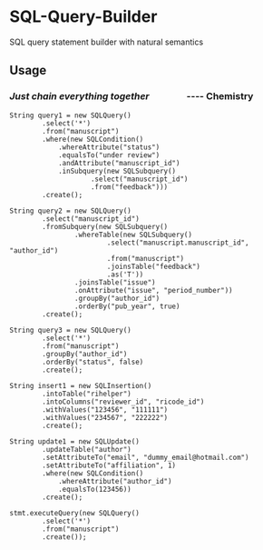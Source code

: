 # SQL-Query-Builder
SQL query statement builder with natural semantics

Usage
----
### *Just chain everything together* &nbsp; &nbsp; &nbsp; &nbsp; &nbsp; &nbsp; &nbsp; &nbsp; ---- Chemistry

	String query1 = new SQLQuery()
			.select('*')
			.from("manuscript")
			.where(new SQLCondition()
				.whereAttribute("status")
				.equalsTo("under review")
				.andAttribute("manuscript_id")
				.inSubquery(new SQLSubquery()
						.select("manuscript_id")
						.from("feedback")))
			.create();
		
	String query2 = new SQLQuery()
			.select("manuscript_id")
			.fromSubquery(new SQLSubquery()
					.whereTable(new SQLSubquery()
							.select("manuscript.manuscript_id", "author_id")
							.from("manuscript")
							.joinsTable("feedback")
							.as('T'))
					.joinsTable("issue")
					.onAttribute("issue", "period_number"))
					.groupBy("author_id")
					.orderBy("pub_year", true)
			.create();
	
	String query3 = new SQLQuery()
			.select('*')
			.from("manuscript")
			.groupBy("author_id")
			.orderBy("status", false)
			.create();
				
	String insert1 = new SQLInsertion()
			.intoTable("rihelper")
			.intoColumns("reviewer_id", "ricode_id")
			.withValues("123456", "111111")
			.withValues("234567", "222222")
			.create();

	String update1 = new SQLUpdate()
			.updateTable("author")
			.setAttributeTo("email", "dummy_email@hotmail.com")
			.setAttributeTo("affiliation", 1)
			.where(new SQLCondition()
				.whereAttribute("author_id")
				.equalsTo(123456))
			.create();

	stmt.executeQuery(new SQLQuery()
			.select('*')
			.from("manuscript")
			.create());